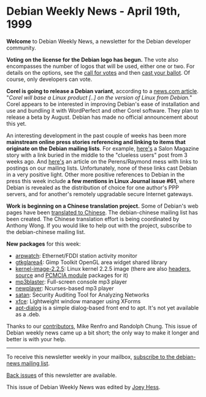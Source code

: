 
Debian Weekly News - April 19th, 1999
=====================================



**Welcome** to Debian Weekly News, a newsletter for the Debian
developer community.





**Voting on the license for the Debian logo has begun.** The vote also
encompasses the number of logos that will be used, either one or two.
For details on the options, see the
[call for votes](https://lists.debian.org/debian-devel-announce-9904/msg00021.html) and then
[cast your ballot](https://lists.debian.org/debian-devel-announce-9904/msg00023.html). Of course, only developers can vote.





**Corel is going to release a Debian variant**, according to a
[news.com
article](http://www.news.com/News/Item/0,4,35166,00.html). "*Corel will base a Linux product [..] on the version of
Linux from Debian.*" Corel appears to be interested in improving
Debian's ease of installation and use and bundling it with WordPerfect
and other Corel software. They plan to release a beta by August. Debian has
made no official announcement about this yet.




An interesting development in the past couple of weeks has been more
**mainstream online press stories referencing and linking to items that
originate on the Debian mailing lists**. For example,
[here's](http://www.salonmagazine.com/tech/feature/1999/04/15/linux_help/index.html) a Salon Magazine story with a link buried in the middle to the
"clueless users" post from 3 weeks ago. And
[here's](http://www.ntk.net/index.cgi?back=archive99/now0409.txt)
an article on the Perens/Raymond mess with links to postings on our mailing
lists. Unfortunately, none of these links cast Debian in a very positive
light. Other more positive references to Debian in the press this week
include **a few mentions in Linux Journal issue #61**, where Debian is
revealed as the distribution of choice for one author's PPP servers, and for
another's remotely upgradable secure Internet gateways.




**Work is beginning on a Chinese translation project.**
Some of Debian's web pages have been
[translated to Chinese](https://lists.debian.org/debian-www-9904/msg00036.html). The debian-chinese mailing list has been created.
The Chinese translation effort is being coordinated by Anthony Wong. If you
would like to help out with the project, subscribe to the
debian-chinese mailing list.




**New packages** for this week:



* [arpwatch](https://packages.debian.org/unstable/admin/arpwatch):
Ethernet/FDDI station activity monitor
* [gtkglarea4](https://packages.debian.org/unstable/libs/gtkglarea4):
Gimp Toolkit OpenGL area widget shared library
* [kernel-image-2.2.5](https://www.debian.org/News/weekly/oldurl?../../../../Packages/unstable/base/kernel-image-2.2.5.html):
Linux kernel 2.2.5 image (there are also
[headers](https://www.debian.org/News/weekly/oldurl?../../../../Packages/unstable/devel/kernel-headers-2.2.5.html),
[source](https://www.debian.org/News/weekly/oldurl?../../../../Packages/unstable/devel/kernel-source-2.2.5.html) and
 [PCMCIA module](https://www.debian.org/Packages/unstable/admin/pcmcia-modules-2.2.5.html)
packages for it)
* [mp3blaster](https://packages.debian.org/unstable/sound/mp3blaster):
Full-screen console mp3 player
* [newplayer](https://www.debian.org/News/weekly/oldurl?../../../../Packages/unstable/sound/newplayer.html):
Ncurses-based mp3 player
* [satan](https://packages.debian.org/unstable/admin/satan):
Security Auditing Tool for Analyzing Networks
* [xfce](https://packages.debian.org/unstable/x11/xfce):
Lightweight window manager using XForms
* [apt-dialog](https://lists.debian.org/debian-devel-9904/msg00603.html)
is a simple dialog-based front end to apt. It's not yet
available as a .deb.



Thanks to our [contributors](https://www.debian.org/News/weekly/contributing), Mike
Renfro and Randolph Chung. This issue of Debian weekly news came up a bit
short; the only way to make it longer and better is with your help.





---



 To receive this newsletter weekly in your mailbox, [subscribe to the debian-news mailing list](https://lists.debian.org/debian-news/).



[Back issues](https://www.debian.org/News/weekly/) of this newsletter are available.



This issue of Debian Weekly News was edited by [Joey Hess](mailto:dwn@debian.org).




